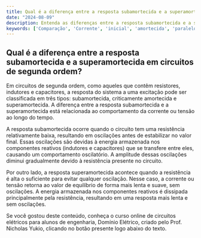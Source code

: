 ```yaml
---
title: Qual é a diferença entre a resposta subamortecida e a superamortecida em circuitos de segunda ordem?
date: "2024-08-09"
description: Entenda as diferenças entre a resposta subamortecida e a superamortecida em circuitos de segunda ordem.
keywords: ['Comparação', 'Corrente', 'inicial', 'amortecida', 'paralelo', 'Circuito', 'Simulação']
---
```


## Qual é a diferença entre a resposta subamortecida e a superamortecida em circuitos de segunda ordem?

Em circuitos de segunda ordem, como aqueles que contêm resistores, indutores e capacitores, a resposta do sistema a uma excitação pode ser classificada em três tipos: subamortecida, criticamente amortecida e superamortecida. A diferença entre a resposta subamortecida e a superamortecida está relacionada ao comportamento da corrente ou tensão ao longo do tempo.

A resposta subamortecida ocorre quando o circuito tem uma resistência relativamente baixa, resultando em oscilações antes de estabilizar no valor final. Essas oscilações são devidas à energia armazenada nos componentes reativos (indutores e capacitores) que se transfere entre eles, causando um comportamento oscilatório. A amplitude dessas oscilações diminui gradualmente devido à resistência presente no circuito.

Por outro lado, a resposta superamortecida acontece quando a resistência é alta o suficiente para evitar qualquer oscilação. Nesse caso, a corrente ou tensão retorna ao valor de equilíbrio de forma mais lenta e suave, sem oscilações. A energia armazenada nos componentes reativos é dissipada principalmente pela resistência, resultando em uma resposta mais lenta e sem oscilações.

Se você gostou deste conteúdo, conheça o curso online de circuitos elétricos para alunos de engenharia, Domínio Elétrico, criado pelo Prof. Nicholas Yukio, clicando no botão presente logo abaixo do texto.